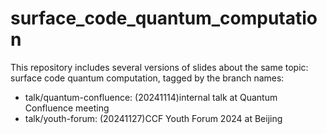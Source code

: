 # surface_code_quantum_computation

This repository includes several versions of slides about the same topic: surface code quantum computation, tagged
by the branch names:

- talk/quantum-confluence: (20241114)internal talk at Quantum Confluence meeting
- talk/youth-forum: (20241127)CCF Youth Forum 2024 at Beijing
